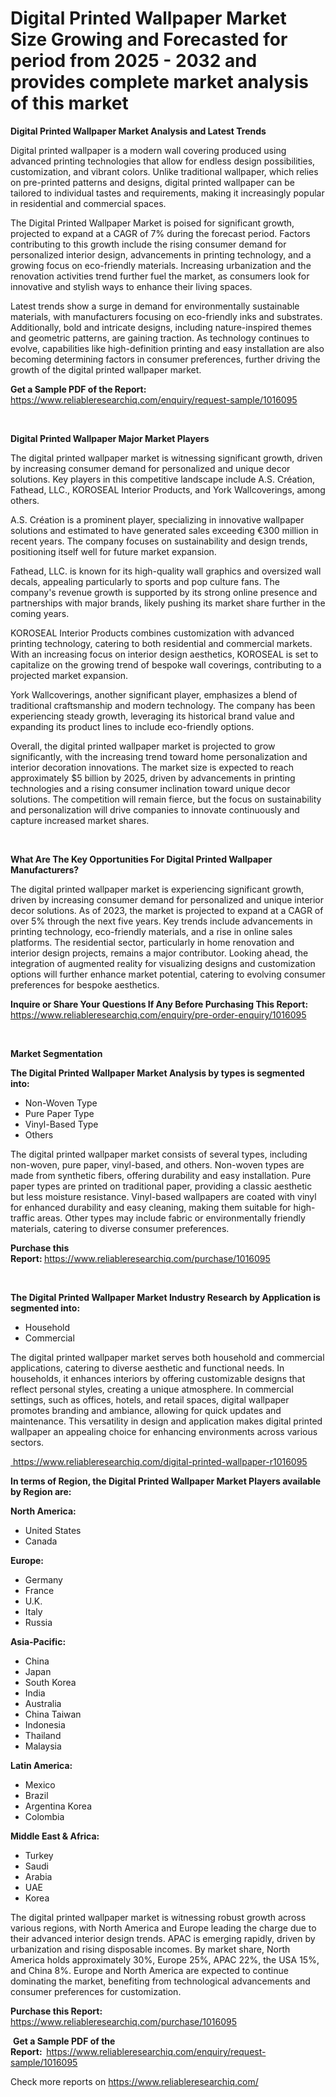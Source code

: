 <p><h1>Digital Printed Wallpaper Market Size Growing and Forecasted for period from 2025 - 2032 and provides complete market analysis of this market</h1></p><p><strong>Digital Printed Wallpaper Market Analysis and Latest Trends</strong></p>
<p><p>Digital printed wallpaper is a modern wall covering produced using advanced printing technologies that allow for endless design possibilities, customization, and vibrant colors. Unlike traditional wallpaper, which relies on pre-printed patterns and designs, digital printed wallpaper can be tailored to individual tastes and requirements, making it increasingly popular in residential and commercial spaces.</p><p>The Digital Printed Wallpaper Market is poised for significant growth, projected to expand at a CAGR of 7% during the forecast period. Factors contributing to this growth include the rising consumer demand for personalized interior design, advancements in printing technology, and a growing focus on eco-friendly materials. Increasing urbanization and the renovation activities trend further fuel the market, as consumers look for innovative and stylish ways to enhance their living spaces.</p><p>Latest trends show a surge in demand for environmentally sustainable materials, with manufacturers focusing on eco-friendly inks and substrates. Additionally, bold and intricate designs, including nature-inspired themes and geometric patterns, are gaining traction. As technology continues to evolve, capabilities like high-definition printing and easy installation are also becoming determining factors in consumer preferences, further driving the growth of the digital printed wallpaper market.</p></p>
<p><strong>Get a Sample PDF of the Report:&nbsp;</strong> <a href="https://www.reliableresearchiq.com/enquiry/request-sample/1016095?utm_campaign=3171&utm_medium=2&utm_source=Github&utm_content=ia&utm_term=04042025&utm_id=digital-printed-wallpaper">https://www.reliableresearchiq.com/enquiry/request-sample/1016095</a></p>
<p>&nbsp;</p>
<p><strong>Digital Printed Wallpaper Major Market Players</strong></p>
<p><p>The digital printed wallpaper market is witnessing significant growth, driven by increasing consumer demand for personalized and unique decor solutions. Key players in this competitive landscape include A.S. Création, Fathead, LLC., KOROSEAL Interior Products, and York Wallcoverings, among others.</p><p>A.S. Création is a prominent player, specializing in innovative wallpaper solutions and estimated to have generated sales exceeding €300 million in recent years. The company focuses on sustainability and design trends, positioning itself well for future market expansion. </p><p>Fathead, LLC. is known for its high-quality wall graphics and oversized wall decals, appealing particularly to sports and pop culture fans. The company's revenue growth is supported by its strong online presence and partnerships with major brands, likely pushing its market share further in the coming years.</p><p>KOROSEAL Interior Products combines customization with advanced printing technology, catering to both residential and commercial markets. With an increasing focus on interior design aesthetics, KOROSEAL is set to capitalize on the growing trend of bespoke wall coverings, contributing to a projected market expansion.</p><p>York Wallcoverings, another significant player, emphasizes a blend of traditional craftsmanship and modern technology. The company has been experiencing steady growth, leveraging its historical brand value and expanding its product lines to include eco-friendly options.</p><p>Overall, the digital printed wallpaper market is projected to grow significantly, with the increasing trend toward home personalization and interior decoration innovations. The market size is expected to reach approximately $5 billion by 2025, driven by advancements in printing technologies and a rising consumer inclination toward unique decor solutions. The competition will remain fierce, but the focus on sustainability and personalization will drive companies to innovate continuously and capture increased market shares.</p></p>
<p>&nbsp;</p>
<p><strong>What Are The Key Opportunities For Digital Printed Wallpaper Manufacturers?</strong></p>
<p><p>The digital printed wallpaper market is experiencing significant growth, driven by increasing consumer demand for personalized and unique interior decor solutions. As of 2023, the market is projected to expand at a CAGR of over 5% through the next five years. Key trends include advancements in printing technology, eco-friendly materials, and a rise in online sales platforms. The residential sector, particularly in home renovation and interior design projects, remains a major contributor. Looking ahead, the integration of augmented reality for visualizing designs and customization options will further enhance market potential, catering to evolving consumer preferences for bespoke aesthetics.</p></p>
<p><strong>Inquire or Share Your Questions If Any Before Purchasing This Report:</strong> <a href="https://www.reliableresearchiq.com/enquiry/pre-order-enquiry/1016095?utm_campaign=3171&utm_medium=2&utm_source=Github&utm_content=ia&utm_term=04042025&utm_id=digital-printed-wallpaper">https://www.reliableresearchiq.com/enquiry/pre-order-enquiry/1016095</a></p>
<p>&nbsp;</p>
<p><strong>Market Segmentation</strong></p>
<p><strong>The Digital Printed Wallpaper Market Analysis by types is segmented into:</strong></p>
<p><ul><li>Non-Woven Type</li><li>Pure Paper Type</li><li>Vinyl-Based Type</li><li>Others</li></ul></p>
<p><p>The digital printed wallpaper market consists of several types, including non-woven, pure paper, vinyl-based, and others. Non-woven types are made from synthetic fibers, offering durability and easy installation. Pure paper types are printed on traditional paper, providing a classic aesthetic but less moisture resistance. Vinyl-based wallpapers are coated with vinyl for enhanced durability and easy cleaning, making them suitable for high-traffic areas. Other types may include fabric or environmentally friendly materials, catering to diverse consumer preferences.</p></p>
<p><strong>Purchase this Report:&nbsp;</strong><a href="https://www.reliableresearchiq.com/purchase/1016095?utm_campaign=3171&utm_medium=2&utm_source=Github&utm_content=ia&utm_term=04042025&utm_id=digital-printed-wallpaper">https://www.reliableresearchiq.com/purchase/1016095</a></p>
<p>&nbsp;</p>
<p><strong>The Digital Printed Wallpaper Market Industry Research by Application is segmented into:</strong></p>
<p><ul><li>Household</li><li>Commercial</li></ul></p>
<p><p>The digital printed wallpaper market serves both household and commercial applications, catering to diverse aesthetic and functional needs. In households, it enhances interiors by offering customizable designs that reflect personal styles, creating a unique atmosphere. In commercial settings, such as offices, hotels, and retail spaces, digital wallpaper promotes branding and ambiance, allowing for quick updates and maintenance. This versatility in design and application makes digital printed wallpaper an appealing choice for enhancing environments across various sectors.</p></p>
<p><a href="https://www.reliableresearchiq.com/digital-printed-wallpaper-r1016095?utm_campaign=3171&utm_medium=2&utm_source=Github&utm_content=ia&utm_term=04042025&utm_id=digital-printed-wallpaper">&nbsp;https://www.reliableresearchiq.com/digital-printed-wallpaper-r1016095</a></p>
<p><strong>In terms of Region, the Digital Printed Wallpaper Market Players available by Region are:</strong></p>
<p>
    <p> <strong> North America: </strong>
        <ul>
            <li>United States</li>
            <li>Canada</li>
        </ul>
        </p> 
    <p> <strong> Europe: </strong>
        <ul>
            <li>Germany</li>
            <li>France</li>
            <li>U.K.</li>
            <li>Italy</li>
            <li>Russia</li>
        </ul>
        </p> 
    <p> <strong> Asia-Pacific: </strong>
        <ul>
            <li>China</li>
            <li>Japan</li>
            <li>South Korea</li>
            <li>India</li>
            <li>Australia</li>
            <li>China Taiwan</li>
            <li>Indonesia</li>
            <li>Thailand</li>
            <li>Malaysia</li>
        </ul>
        </p> 
    <p> <strong> Latin America: </strong>
        <ul>
            <li>Mexico</li>
            <li>Brazil</li>
            <li>Argentina Korea</li>
            <li>Colombia</li>
        </ul>
        </p> 
    <p> <strong> Middle East & Africa: </strong>
        <ul>
            <li>Turkey</li>
            <li>Saudi</li>
            <li>Arabia</li>
            <li>UAE</li>
            <li>Korea</li>
        </ul>
    </p>
    </p>
<p><p>The digital printed wallpaper market is witnessing robust growth across various regions, with North America and Europe leading the charge due to their advanced interior design trends. APAC is emerging rapidly, driven by urbanization and rising disposable incomes. By market share, North America holds approximately 30%, Europe 25%, APAC 22%, the USA 15%, and China 8%. Europe and North America are expected to continue dominating the market, benefiting from technological advancements and consumer preferences for customization.</p></p>
<p><strong>Purchase this Report: </strong><a href="https://www.reliableresearchiq.com/purchase/1016095?utm_campaign=3171&utm_medium=2&utm_source=Github&utm_content=ia&utm_term=04042025&utm_id=digital-printed-wallpaper">https://www.reliableresearchiq.com/purchase/1016095</a></p>
<p>&nbsp;<strong>Get a Sample PDF of the Report:&nbsp;&nbsp;</strong><a href="https://www.reliableresearchiq.com/enquiry/request-sample/1016095?utm_campaign=3171&utm_medium=2&utm_source=Github&utm_content=ia&utm_term=04042025&utm_id=digital-printed-wallpaper">https://www.reliableresearchiq.com/enquiry/request-sample/1016095</a></p>
<p><strong></strong></p>
<p>Check more reports on <a href="https://www.reliableresearchiq.com/?utm_campaign=3171&utm_medium=2&utm_source=Github&utm_content=ia&utm_term=04042025&utm_id=digital-printed-wallpaper">https://www.reliableresearchiq.com/</a></p>